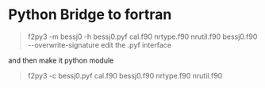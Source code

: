 # Python Bridge to fortran

>f2py3 -m bessj0 -h bessj0.pyf cal.f90 nrtype.f90 nrutil.f90 bessj0.f90 --overwrite-signature
edit the .pyf interface

and then make it python module
>f2py3 -c bessj0.pyf cal.f90 bessj0.f90 nrtype.f90 nrutil.f90
